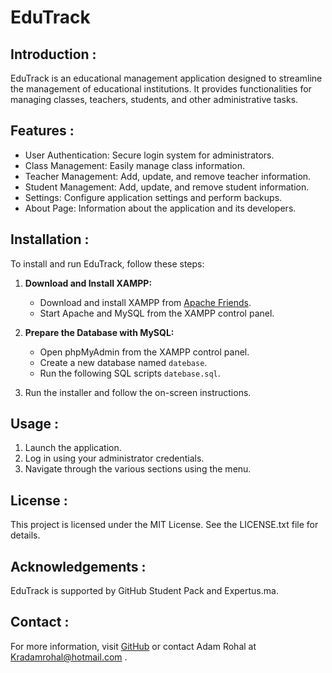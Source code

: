 # EduTrack

## Introduction :

EduTrack is an educational management application designed to streamline the management of educational institutions. It provides functionalities for managing classes, teachers, students, and other administrative tasks.

## Features :

- User Authentication: Secure login system for administrators.
- Class Management: Easily manage class information.
- Teacher Management: Add, update, and remove teacher information.
- Student Management: Add, update, and remove student information.
- Settings: Configure application settings and perform backups.
- About Page: Information about the application and its developers.

## Installation :

To install and run EduTrack, follow these steps:

1. **Download and Install XAMPP:**
   - Download and install XAMPP from [Apache Friends](https://www.apachefriends.org/index.html).
   - Start Apache and MySQL from the XAMPP control panel.

2. **Prepare the Database with MySQL:**
   - Open phpMyAdmin from the XAMPP control panel.
   - Create a new database named `datebase`.
   - Run the following SQL scripts `datebase.sql`.



3. Run the installer and follow the on-screen instructions.

## Usage :

1. Launch the application.
2. Log in using your administrator credentials.
3. Navigate through the various sections using the menu.

## License :

This project is licensed under the MIT License. See the LICENSE.txt file for details.

## Acknowledgements :

EduTrack is supported by GitHub Student Pack and Expertus.ma.

## Contact :

For more information, visit [GitHub](https://github.com/AdRohal/EduTrack-) or contact Adam Rohal at Kradamrohal@hotmail.com .
